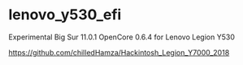 # lenovo_y530_efi
Experimental Big Sur 11.0.1 OpenCore 0.6.4 for Lenovo Legion Y530


https://github.com/chilledHamza/Hackintosh_Legion_Y7000_2018
